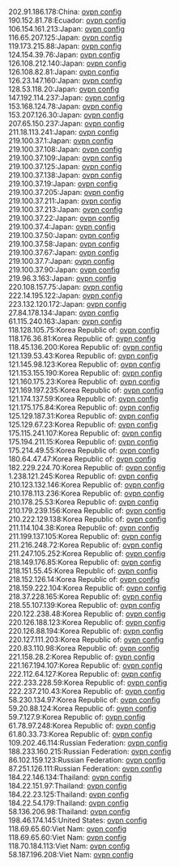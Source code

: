 202.91.186.178:China: [ovpn config](vpn/202_91_186_178.ovpn)  
190.152.81.78:Ecuador: [ovpn config](vpn/190_152_81_78.ovpn)  
106.154.161.213:Japan: [ovpn config](vpn/106_154_161_213.ovpn)  
116.65.207.125:Japan: [ovpn config](vpn/116_65_207_125.ovpn)  
119.173.215.88:Japan: [ovpn config](vpn/119_173_215_88.ovpn)  
124.154.39.76:Japan: [ovpn config](vpn/124_154_39_76.ovpn)  
126.108.212.140:Japan: [ovpn config](vpn/126_108_212_140.ovpn)  
126.108.82.81:Japan: [ovpn config](vpn/126_108_82_81.ovpn)  
126.23.147.160:Japan: [ovpn config](vpn/126_23_147_160.ovpn)  
128.53.118.20:Japan: [ovpn config](vpn/128_53_118_20.ovpn)  
147.192.114.237:Japan: [ovpn config](vpn/147_192_114_237.ovpn)  
153.168.124.78:Japan: [ovpn config](vpn/153_168_124_78.ovpn)  
153.207.126.30:Japan: [ovpn config](vpn/153_207_126_30.ovpn)  
207.65.150.237:Japan: [ovpn config](vpn/207_65_150_237.ovpn)  
211.18.113.241:Japan: [ovpn config](vpn/211_18_113_241.ovpn)  
219.100.37.1:Japan: [ovpn config](vpn/219_100_37_1.ovpn)  
219.100.37.108:Japan: [ovpn config](vpn/219_100_37_108.ovpn)  
219.100.37.109:Japan: [ovpn config](vpn/219_100_37_109.ovpn)  
219.100.37.125:Japan: [ovpn config](vpn/219_100_37_125.ovpn)  
219.100.37.138:Japan: [ovpn config](vpn/219_100_37_138.ovpn)  
219.100.37.19:Japan: [ovpn config](vpn/219_100_37_19.ovpn)  
219.100.37.205:Japan: [ovpn config](vpn/219_100_37_205.ovpn)  
219.100.37.211:Japan: [ovpn config](vpn/219_100_37_211.ovpn)  
219.100.37.213:Japan: [ovpn config](vpn/219_100_37_213.ovpn)  
219.100.37.22:Japan: [ovpn config](vpn/219_100_37_22.ovpn)  
219.100.37.4:Japan: [ovpn config](vpn/219_100_37_4.ovpn)  
219.100.37.50:Japan: [ovpn config](vpn/219_100_37_50.ovpn)  
219.100.37.58:Japan: [ovpn config](vpn/219_100_37_58.ovpn)  
219.100.37.67:Japan: [ovpn config](vpn/219_100_37_67.ovpn)  
219.100.37.7:Japan: [ovpn config](vpn/219_100_37_7.ovpn)  
219.100.37.90:Japan: [ovpn config](vpn/219_100_37_90.ovpn)  
219.96.3.163:Japan: [ovpn config](vpn/219_96_3_163.ovpn)  
220.108.157.75:Japan: [ovpn config](vpn/220_108_157_75.ovpn)  
222.14.195.122:Japan: [ovpn config](vpn/222_14_195_122.ovpn)  
223.132.120.172:Japan: [ovpn config](vpn/223_132_120_172.ovpn)  
27.84.178.134:Japan: [ovpn config](vpn/27_84_178_134.ovpn)  
61.115.240.163:Japan: [ovpn config](vpn/61_115_240_163.ovpn)  
118.128.105.75:Korea Republic of: [ovpn config](vpn/118_128_105_75.ovpn)  
118.176.36.81:Korea Republic of: [ovpn config](vpn/118_176_36_81.ovpn)  
118.45.136.200:Korea Republic of: [ovpn config](vpn/118_45_136_200.ovpn)  
121.139.53.43:Korea Republic of: [ovpn config](vpn/121_139_53_43.ovpn)  
121.145.98.123:Korea Republic of: [ovpn config](vpn/121_145_98_123.ovpn)  
121.153.155.190:Korea Republic of: [ovpn config](vpn/121_153_155_190.ovpn)  
121.160.175.23:Korea Republic of: [ovpn config](vpn/121_160_175_23.ovpn)  
121.169.197.235:Korea Republic of: [ovpn config](vpn/121_169_197_235.ovpn)  
121.174.137.59:Korea Republic of: [ovpn config](vpn/121_174_137_59.ovpn)  
121.175.175.84:Korea Republic of: [ovpn config](vpn/121_175_175_84.ovpn)  
125.129.187.31:Korea Republic of: [ovpn config](vpn/125_129_187_31.ovpn)  
125.129.67.23:Korea Republic of: [ovpn config](vpn/125_129_67_23.ovpn)  
175.115.241.107:Korea Republic of: [ovpn config](vpn/175_115_241_107.ovpn)  
175.194.211.15:Korea Republic of: [ovpn config](vpn/175_194_211_15.ovpn)  
175.214.49.55:Korea Republic of: [ovpn config](vpn/175_214_49_55.ovpn)  
180.64.47.47:Korea Republic of: [ovpn config](vpn/180_64_47_47.ovpn)  
182.229.224.70:Korea Republic of: [ovpn config](vpn/182_229_224_70.ovpn)  
1.238.121.245:Korea Republic of: [ovpn config](vpn/1_238_121_245.ovpn)  
210.123.132.146:Korea Republic of: [ovpn config](vpn/210_123_132_146.ovpn)  
210.178.113.236:Korea Republic of: [ovpn config](vpn/210_178_113_236.ovpn)  
210.178.25.53:Korea Republic of: [ovpn config](vpn/210_178_25_53.ovpn)  
210.179.239.156:Korea Republic of: [ovpn config](vpn/210_179_239_156.ovpn)  
210.222.129.138:Korea Republic of: [ovpn config](vpn/210_222_129_138.ovpn)  
211.114.104.38:Korea Republic of: [ovpn config](vpn/211_114_104_38.ovpn)  
211.199.137.105:Korea Republic of: [ovpn config](vpn/211_199_137_105.ovpn)  
211.216.248.72:Korea Republic of: [ovpn config](vpn/211_216_248_72.ovpn)  
211.247.105.252:Korea Republic of: [ovpn config](vpn/211_247_105_252.ovpn)  
218.149.176.85:Korea Republic of: [ovpn config](vpn/218_149_176_85.ovpn)  
218.151.55.45:Korea Republic of: [ovpn config](vpn/218_151_55_45.ovpn)  
218.152.126.14:Korea Republic of: [ovpn config](vpn/218_152_126_14.ovpn)  
218.159.222.104:Korea Republic of: [ovpn config](vpn/218_159_222_104.ovpn)  
218.37.228.165:Korea Republic of: [ovpn config](vpn/218_37_228_165.ovpn)  
218.55.107.139:Korea Republic of: [ovpn config](vpn/218_55_107_139.ovpn)  
220.122.238.48:Korea Republic of: [ovpn config](vpn/220_122_238_48.ovpn)  
220.126.188.123:Korea Republic of: [ovpn config](vpn/220_126_188_123.ovpn)  
220.126.88.194:Korea Republic of: [ovpn config](vpn/220_126_88_194.ovpn)  
220.127.111.203:Korea Republic of: [ovpn config](vpn/220_127_111_203.ovpn)  
220.83.110.98:Korea Republic of: [ovpn config](vpn/220_83_110_98.ovpn)  
221.158.28.2:Korea Republic of: [ovpn config](vpn/221_158_28_2.ovpn)  
221.167.194.107:Korea Republic of: [ovpn config](vpn/221_167_194_107.ovpn)  
222.112.64.127:Korea Republic of: [ovpn config](vpn/222_112_64_127.ovpn)  
222.233.228.59:Korea Republic of: [ovpn config](vpn/222_233_228_59.ovpn)  
222.237.210.43:Korea Republic of: [ovpn config](vpn/222_237_210_43.ovpn)  
58.230.134.97:Korea Republic of: [ovpn config](vpn/58_230_134_97.ovpn)  
59.20.88.124:Korea Republic of: [ovpn config](vpn/59_20_88_124.ovpn)  
59.7.127.9:Korea Republic of: [ovpn config](vpn/59_7_127_9.ovpn)  
61.78.97.248:Korea Republic of: [ovpn config](vpn/61_78_97_248.ovpn)  
61.80.33.73:Korea Republic of: [ovpn config](vpn/61_80_33_73.ovpn)  
109.202.46.114:Russian Federation: [ovpn config](vpn/109_202_46_114.ovpn)  
188.233.160.215:Russian Federation: [ovpn config](vpn/188_233_160_215.ovpn)  
86.102.159.123:Russian Federation: [ovpn config](vpn/86_102_159_123.ovpn)  
87.251.126.111:Russian Federation: [ovpn config](vpn/87_251_126_111.ovpn)  
184.22.146.134:Thailand: [ovpn config](vpn/184_22_146_134.ovpn)  
184.22.151.97:Thailand: [ovpn config](vpn/184_22_151_97.ovpn)  
184.22.23.125:Thailand: [ovpn config](vpn/184_22_23_125.ovpn)  
184.22.54.179:Thailand: [ovpn config](vpn/184_22_54_179.ovpn)  
58.136.206.98:Thailand: [ovpn config](vpn/58_136_206_98.ovpn)  
198.46.174.145:United States: [ovpn config](vpn/198_46_174_145.ovpn)  
118.69.65.60:Viet Nam: [ovpn config](vpn/118_69_65_60.ovpn)  
118.69.65.60:Viet Nam: [ovpn config](vpn/118_69_65_60.ovpn)  
118.70.184.113:Viet Nam: [ovpn config](vpn/118_70_184_113.ovpn)  
58.187.196.208:Viet Nam: [ovpn config](vpn/58_187_196_208.ovpn)  
